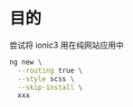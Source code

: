 # 目的
尝试将 ionic3 用在纯网站应用中


```bash
ng new \
  --routing true \
  --style scss \
  --skip-install \
  xxx

```
